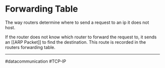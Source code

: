 # Forwarding Table
The way routers determine where to send a request to an ip it does not host.

If the router does not know which router to forward the request to, it sends an [[ARP Packet]] to find the destination. This route is recorded in the routers forwarding table.





---
#datacommunication #TCP-IP